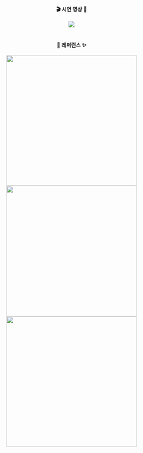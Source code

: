 <div align=center>
  <h4>🎬 시연 영상 👣</h4>
  <img src="https://github.com/user-attachments/assets/f386bfaf-9c53-4cb1-8e36-98e1b7f39842">
  <br><br>
  <h4>👀 레퍼런스 ✨</h4>
  <img src="https://img.wkorea.com/w/2022/07/style_62df5ade7e441-593x1200.jpg" height="350px">
  <img src="https://blog.kakaocdn.net/dn/cbVrNL/btrJItxRzmV/KpxYGidfJvYSneVQ7GmwM1/img.jpg" height="350px">
  <img src="https://media.nudge-community.com/6821046" height="350px">
</div>
